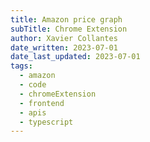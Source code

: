 ```yaml
---
title: Amazon price graph
subTitle: Chrome Extension
author: Xavier Collantes
date_written: 2023-07-01
date_last_updated: 2023-07-01
tags:
  - amazon
  - code
  - chromeExtension
  - frontend
  - apis
  - typescript
---
```


